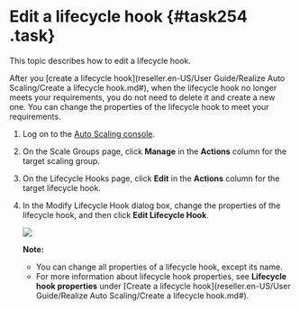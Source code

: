 # Edit a lifecycle hook {#task254 .task}

This topic describes how to edit a lifecycle hook.

After you [create a lifecycle hook](reseller.en-US/User Guide/Realize Auto Scaling/Create a lifecycle hook.md#), when the lifecycle hook no longer meets your requirements, you do not need to delete it and create a new one. You can change the properties of the lifecycle hook to meet your requirements.

1.  Log on to the [Auto Scaling console](https://partners-intl.console.aliyun.com/#/ess). 
2.  On the Scale Groups page, click **Manage** in the **Actions** column for the target scaling group. 
3.  On the Lifecycle Hooks page, click **Edit** in the **Actions** column for the target lifecycle hook. 
4.  In the Modify Lifecycle Hook dialog box, change the properties of the lifecycle hook, and then click **Edit Lifecycle Hook**. 

    ![](http://static-aliyun-doc.oss-cn-hangzhou.aliyuncs.com/assets/img/40586/155048366721721_en-US.png)

    **Note:** 

    -   You can change all properties of a lifecycle hook, except its name.
    -   For more information about lifecycle hook properties, see **Lifecycle hook properties** under [Create a lifecycle hook](reseller.en-US/User Guide/Realize Auto Scaling/Create a lifecycle hook.md#).

